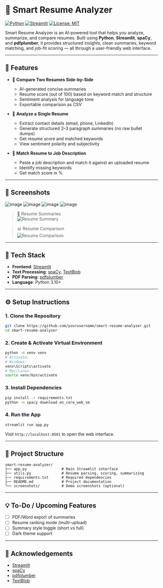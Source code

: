 # 📄 Smart Resume Analyzer

[![Python](https://img.shields.io/badge/Python-3.10+-blue.svg)](https://www.python.org/)
[![Streamlit](https://img.shields.io/badge/Built%20With-Streamlit-orange.svg)](https://streamlit.io/)
[![License: MIT](https://img.shields.io/badge/License-MIT-green.svg)](LICENSE)

Smart Resume Analyzer is an AI-powered tool that helps you analyze, summarize, and compare resumes. Built using **Python**, **Streamlit**, **spaCy**, and **pdfplumber**, it provides structured insights, clean summaries, keyword matching, and job-fit scoring — all through a user-friendly web interface.

---

## 🚀 Features

- 📂 **Compare Two Resumes Side-by-Side**
  - AI-generated concise summaries
  - Resume score (out of 100) based on keyword match and structure
  - Sentiment analysis for language tone
  - Exportable comparison as CSV

- 📄 **Analyze a Single Resume**
  - Extract contact details (email, phone, LinkedIn)
  - Generate structured 2–3 paragraph summaries (no raw bullet dumps)
  - Get resume score and matched keywords
  - View sentiment polarity and subjectivity

- 🧠 **Match Resume to Job Description**
  - Paste a job description and match it against an uploaded resume
  - Identify missing keywords
  - Get match score in %

---

## 📸 Screenshots

![image](https://github.com/user-attachments/assets/419a69cd-3687-4b23-bbd0-a43418ba83e5)
![image](https://github.com/user-attachments/assets/82f66ebd-29af-488f-9512-5d31be4ccb13)
![image](https://github.com/user-attachments/assets/80cff2ba-ddf4-47ad-addf-92df4e333e82)
![image](https://github.com/user-attachments/assets/af2940df-f723-4fd4-9889-f58bf9424e44)

> 📄 Resume Summaries  
> ![Resume Summary](screenshots/resume_summary.png)

> 📊 Resume Comparison  
> ![Resume Comparison](screenshots/resume_comparison.png)

---

## 🧠 Tech Stack

- **Frontend**: [Streamlit](https://streamlit.io/)
- **Text Processing**: [spaCy](https://spacy.io/), [TextBlob](https://textblob.readthedocs.io/)
- **PDF Parsing**: [pdfplumber](https://github.com/jsvine/pdfplumber)
- **Language**: Python 3.10+

---

## ⚙️ Setup Instructions

### 1. Clone the Repository

```bash
git clone https://github.com/yourusername/smart-resume-analyzer.git
cd smart-resume-analyzer
````

### 2. Create & Activate Virtual Environment

```bash
python -m venv venv
# Activate:
# Windows:
venv\Scripts\activate
# Mac/Linux:
source venv/bin/activate
```

### 3. Install Dependencies

```bash
pip install -r requirements.txt
python -m spacy download en_core_web_sm
```

### 4. Run the App

```bash
streamlit run app.py
```

Visit `http://localhost:8501` to open the web interface.

---

## 📁 Project Structure

```
smart-resume-analyzer/
├── app.py                # Main Streamlit interface
├── utils.py              # Resume parsing, scoring, summarizing
├── requirements.txt      # Required dependencies
├── README.md             # Project documentation
└── screenshots/          # Demo screenshots (optional)
```

---

## 💡 To-Do / Upcoming Features

* [ ] PDF/Word export of summaries
* [ ] Resume ranking mode (multi-upload)
* [ ] Summary style toggle (short vs full)
* [ ] Dark theme support

---
## 🙌 Acknowledgements

* [Streamlit](https://streamlit.io/)
* [spaCy](https://spacy.io/)
* [pdfplumber](https://github.com/jsvine/pdfplumber)
* [TextBlob](https://textblob.readthedocs.io/)

